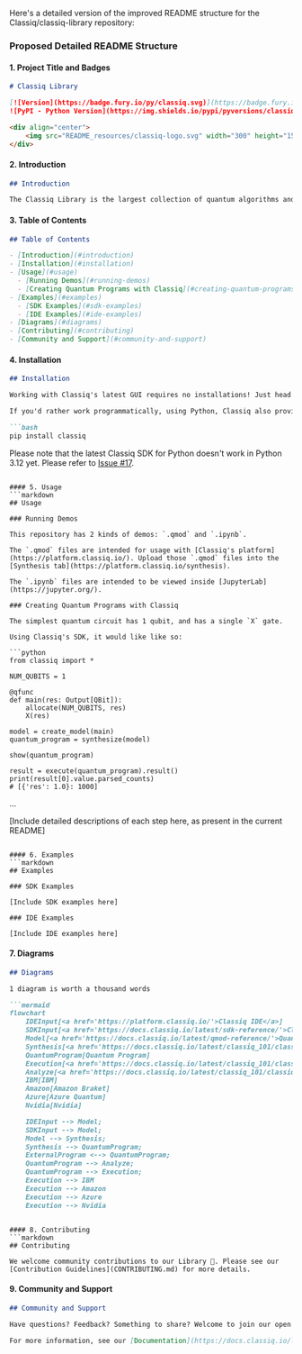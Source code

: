 Here's a detailed version of the improved README structure for the Classiq/classiq-library repository:

### Proposed Detailed README Structure

#### 1. Project Title and Badges
```markdown
# Classiq Library

[![Version](https://badge.fury.io/py/classiq.svg)](https://badge.fury.io/py/classiq)
![PyPI - Python Version](https://img.shields.io/pypi/pyversions/classiq)

<div align="center">
    <img src="README_resources/classiq-logo.svg" width="300" height="150">
</div>
```

#### 2. Introduction
```markdown
## Introduction

The Classiq Library is the largest collection of quantum algorithms and applications. It is the best way to explore quantum computing software. We welcome community contributions to our Library 🙌.
```

#### 3. Table of Contents
```markdown
## Table of Contents

- [Introduction](#introduction)
- [Installation](#installation)
- [Usage](#usage)
  - [Running Demos](#running-demos)
  - [Creating Quantum Programs with Classiq](#creating-quantum-programs-with-classiq)
- [Examples](#examples)
  - [SDK Examples](#sdk-examples)
  - [IDE Examples](#ide-examples)
- [Diagrams](#diagrams)
- [Contributing](#contributing)
- [Community and Support](#community-and-support)
```

#### 4. Installation
```markdown
## Installation

Working with Classiq's latest GUI requires no installations! Just head over to [Classiq's platform](https://platform.classiq.io/) and follow the examples below over there :)

If you'd rather work programmatically, using Python, Classiq also provides an SDK, which can be installed as follows:

```bash
pip install classiq
```

Please note that the latest Classiq SDK for Python doesn't work in Python 3.12 yet. Please refer to [Issue #17](https://github.com/Classiq/classiq-library/issues/17).
```

#### 5. Usage
```markdown
## Usage

### Running Demos

This repository has 2 kinds of demos: `.qmod` and `.ipynb`.

The `.qmod` files are intended for usage with [Classiq's platform](https://platform.classiq.io/). Upload those `.qmod` files into the [Synthesis tab](https://platform.classiq.io/synthesis).

The `.ipynb` files are intended to be viewed inside [JupyterLab](https://jupyter.org/).

### Creating Quantum Programs with Classiq

The simplest quantum circuit has 1 qubit, and has a single `X` gate.

Using Classiq's SDK, it would like like so:

```python
from classiq import *

NUM_QUBITS = 1

@qfunc
def main(res: Output[QBit]):
    allocate(NUM_QUBITS, res)
    X(res)

model = create_model(main)
quantum_program = synthesize(model)

show(quantum_program)

result = execute(quantum_program).result()
print(result[0].value.parsed_counts)
# [{'res': 1.0}: 1000]
```

...

[Include detailed descriptions of each step here, as present in the current README]
```

#### 6. Examples
```markdown
## Examples

### SDK Examples

[Include SDK examples here]

### IDE Examples

[Include IDE examples here]
```

#### 7. Diagrams
```markdown
## Diagrams

1 diagram is worth a thousand words

```mermaid
flowchart
    IDEInput[<a href='https://platform.classiq.io/'>Classiq IDE</a>]
    SDKInput[<a href='https://docs.classiq.io/latest/sdk-reference/'>Classiq python SDK</a>]
    Model[<a href='https://docs.classiq.io/latest/qmod-reference/'>Quantum Model</a>]
    Synthesis[<a href='https://docs.classiq.io/latest/classiq_101/classiq_concepts/optimize/'>Synthesis Engine</a>]
    QuantumProgram[Quantum Program]
    Execution[<a href='https://docs.classiq.io/latest/classiq_101/classiq_concepts/execute/'>Execution</a>]
    Analyze[<a href='https://docs.classiq.io/latest/classiq_101/classiq_concepts/analyze/'>Analyze & Debug</a>]
    IBM[IBM]
    Amazon[Amazon Braket]
    Azure[Azure Quantum]
    Nvidia[Nvidia]

    IDEInput --> Model;
    SDKInput --> Model;
    Model --> Synthesis;
    Synthesis --> QuantumProgram;
    ExternalProgram <--> QuantumProgram;
    QuantumProgram --> Analyze;
    QuantumProgram --> Execution;
    Execution --> IBM
    Execution --> Amazon
    Execution --> Azure
    Execution --> Nvidia
```
```

#### 8. Contributing
```markdown
## Contributing

We welcome community contributions to our Library 🙌. Please see our [Contribution Guidelines](CONTRIBUTING.md) for more details.
```

#### 9. Community and Support
```markdown
## Community and Support

Have questions? Feedback? Something to share? Welcome to join our open [Slack Community](https://short.classiq.io/join-slack).

For more information, see our [Documentation](https://docs.classiq.io/latest/).
```
